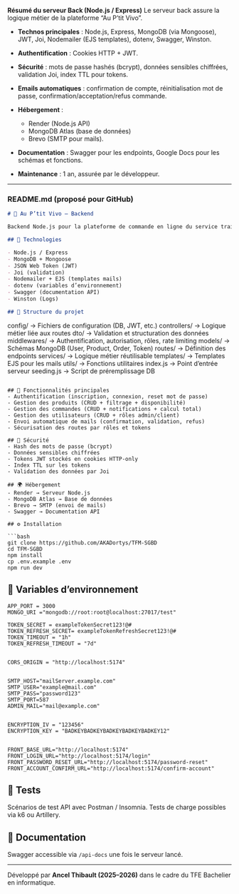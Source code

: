 **Résumé du serveur Back (Node.js / Express)**
Le serveur back assure la logique métier de la plateforme “Au P’tit Vivo”.

- **Technos principales** : Node.js, Express, MongoDB (via Mongoose), JWT, Joi, Nodemailer (EJS templates), dotenv, Swagger, Winston.
- **Authentification** : Cookies HTTP + JWT.
- **Sécurité** : mots de passe hashés (bcrypt), données sensibles chiffrées, validation Joi, index TTL pour tokens.
- **Emails automatiques** : confirmation de compte, réinitialisation mot de passe, confirmation/acceptation/refus commande.
- **Hébergement** :

  - Render (Node.js API)
  - MongoDB Atlas (base de données)
  - Brevo (SMTP pour mails).

- **Documentation** : Swagger pour les endpoints, Google Docs pour les schémas et fonctions.
- **Maintenance** : 1 an, assurée par le développeur.

---

### README.md (proposé pour GitHub)

```markdown
# 🥗 Au P’tit Vivo – Backend

Backend Node.js pour la plateforme de commande en ligne du service traiteur **Au P’tit Vivo**.

## 🚀 Technologies

- Node.js / Express
- MongoDB + Mongoose
- JSON Web Token (JWT)
- Joi (validation)
- Nodemailer + EJS (templates mails)
- dotenv (variables d’environnement)
- Swagger (documentation API)
- Winston (Logs)

## 📁 Structure du projet
```

config/ → Fichiers de configuration (DB, JWT, etc.)
controllers/ → Logique métier liée aux routes
dto/ → Validation et structuration des données
middlewares/ → Authentification, autorisation, rôles, rate limiting
models/ → Schémas MongoDB (User, Product, Order, Token)
routes/ → Définition des endpoints
services/ → Logique métier réutilisable
templates/ → Templates EJS pour les mails
utils/ → Fonctions utilitaires
index.js → Point d’entrée serveur
seeding.js → Script de préremplissage DB

````

## 🧠 Fonctionnalités principales
- Authentification (inscription, connexion, reset mot de passe)
- Gestion des produits (CRUD + filtrage + disponibilité)
- Gestion des commandes (CRUD + notifications + calcul total)
- Gestion des utilisateurs (CRUD + rôles admin/client)
- Envoi automatique de mails (confirmation, validation, refus)
- Sécurisation des routes par rôles et tokens

## 🔐 Sécurité
- Hash des mots de passe (bcrypt)
- Données sensibles chiffrées
- Tokens JWT stockés en cookies HTTP-only
- Index TTL sur les tokens
- Validation des données par Joi

## 🌍 Hébergement
- Render → Serveur Node.js
- MongoDB Atlas → Base de données
- Brevo → SMTP (envoi de mails)
- Swagger → Documentation API

## ⚙️ Installation

```bash
git clone https://github.com/AKADortys/TFM-SGBD
cd TFM-SGBD
npm install
cp .env.example .env
npm run dev
````

## 🧾 Variables d’environnement

```
APP_PORT = 3000
MONGO_URI ="mongodb://root:root@localhost:27017/test"

TOKEN_SECRET = exampleTokenSecret123!@#
TOKEN_REFRESH_SECRET= exampleTokenRefreshSecret123!@#
TOKEN_TIMEOUT = "1h"
TOKEN_REFRESH_TIMEOUT = "7d"


CORS_ORIGIN = "http://localhost:5174"


SMTP_HOST="mailServer.example.com"
SMTP_USER="example@mail.com"
SMTP_PASS="password123"
SMTP_PORT=587
ADMIN_MAIL="mail@example.com"


ENCRYPTION_IV = "123456"
ENCRYPTION_KEY = "BADKEYBADKEYBADKEYBADKEYBADKEY12"


FRONT_BASE_URL="http://localhost:5174"
FRONT_LOGIN_URL="http://localhost:5174/login"
FRONT_PASSWORD_RESET_URL="http://localhost:5174/password-reset"
FRONT_ACCOUNT_CONFIRM_URL="http://localhost:5174/confirm-account"

```

## 🧪 Tests

Scénarios de test API avec Postman / Insomnia.
Tests de charge possibles via k6 ou Artillery.

## 📄 Documentation

Swagger accessible via `/api-docs` une fois le serveur lancé.

---

Développé par **Ancel Thibault (2025–2026)** dans le cadre du TFE Bachelier en informatique.

```

```
